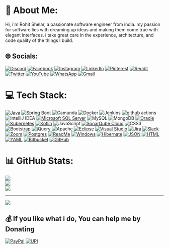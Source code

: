 # 💫 About Me:
Hi, i'm Rohit Shelar, a passionate software engineer from india. my passion for software lies with dreaming up ideas and making them come true with elegant interfaces. i take great care in the experience, architecture, and code quality of the things I build.


## 🌐 Socials:
[![Discord](https://img.shields.io/badge/Discord-%237289DA.svg?logo=discord&logoColor=white)](https://discord.gg/SX66rH9DWb)
[![Facebook](https://img.shields.io/badge/Facebook-%231877F2.svg?logo=Facebook&logoColor=white)](https://facebook.com/rohitpshelar)
[![Instagram](https://img.shields.io/badge/Instagram-%23E4405F.svg?logo=Instagram&logoColor=white)](https://instagram.com/rohitpshelar) 
[![LinkedIn](https://img.shields.io/badge/LinkedIn-%230077B5.svg?logo=linkedin&logoColor=white)](https://linkedin.com/in/rohitpshelar) 
[![Pinterest](https://img.shields.io/badge/Pinterest-%23E60023.svg?logo=Pinterest&logoColor=white)](https://pinterest.com/rohitpshelar) 
[![Reddit](https://img.shields.io/badge/Reddit-%23FF4500.svg?logo=Reddit&logoColor=white)](https://reddit.com/user/rohitpshelar) 
[![Twitter](https://img.shields.io/badge/Twitter-%231DA1F2.svg?logo=Twitter&logoColor=white)](https://twitter.com/rohitpshelar) 
[![YouTube](https://img.shields.io/badge/YouTube-%23FF0000.svg?logo=YouTube&logoColor=white)](https://youtube.com/@rohitpshelar) 
[![WhatsApp](https://img.shields.io/badge/WhatsApp-darkgreen?logo=whatsapp&logoColor=white)](http://wa.me/918956185965?text=Hi..)
[![Gmail](https://img.shields.io/badge/Gmail-D14836?logo=gmail&logoColor=white)](https://mail.google.com/mail/?extsrc=mailto&url=mailto%3Arohitpshelar%40gmail.com%3Fsubject%3DGitHub:Hi%26)


# 💻 Tech Stack:
[![Java](https://img.shields.io/badge/Java-%23ED8B00.svg?logo=openjdk&logoColor=white)](#)
![Spring Boot](https://img.shields.io/badge/Spring_Boot-6DB33F?logo=spring&logoColor=white)
![Camunda](https://img.shields.io/badge/Camunda-8-orange?logo=camunda&logoColor=white)
![Docker](https://img.shields.io/badge/Docker-2CA5E0?logo=docker&logoColor=white)
![Jenkins](https://img.shields.io/badge/Jenkins-white.svg?logo=jenkins&logoColor=black)
<img alt="github actions" src="https://img.shields.io/badge/-Github_Actions-2088FF?logo=github-actions&logoColor=white" />
![IntelliJ IDEA](https://img.shields.io/badge/IntelliJ_IDEA-black?logo=intellijidea&logoColor=white)
[![Microsoft SQL Server](https://custom-icon-badges.demolab.com/badge/Microsoft%20SQL%20Server-CC2927?logo=mssqlserver-white&logoColor=white)](#)
![MySQL](https://img.shields.io/badge/MySql-00758f.svg?logo=mysql&logoColor=white)
<img alt="MongoDB" src="https://img.shields.io/badge/-MongoDB-13aa52?logo=mongodb&logoColor=white" />
[![Oracle](https://custom-icon-badges.demolab.com/badge/Oracle-F80000?logo=oracle&logoColor=fff)](#)
[![Kubernetes](https://img.shields.io/badge/Kubernetes-326CE5?logo=kubernetes&logoColor=fff)](#)
[![Kotlin](https://img.shields.io/badge/Kotlin-%237F52FF.svg?logo=kotlin&logoColor=white)](#)
![JavaScript](https://img.shields.io/badge/JavaScript-%23323330.svg?logo=javascript&logoColor=%23F7DF1E)
[![SonarQube Cloud](https://img.shields.io/badge/SonarQube%20Cloud-126ED3?logo=sonarqubecloud&logoColor=fff)](#)
![CSS3](https://img.shields.io/badge/css-white?logo=css&logoColor=563d7c)
![Bootstrap](https://img.shields.io/badge/Bootstrap-563d7c.svg?logo=bootstrap&logoColor=white)
![jQuery](https://img.shields.io/badge/jQuery-white.svg?logo=jquery&logoColor=blue)
![Apache](https://img.shields.io/badge/Apache-white.svg?logo=apache&logoColor=red)
[![Eclipse](https://img.shields.io/badge/Eclipse-FE7A16.svg?logo=Eclipse&logoColor=white)](#)
[![Visual Studio](https://custom-icon-badges.demolab.com/badge/Visual%20Studio-5C2D91.svg?&logo=visualstudio&logoColor=white)](#)
[![Jira](https://img.shields.io/badge/Jira-0052CC?logo=jira&logoColor=fff)](#)
[![Slack](https://img.shields.io/badge/Slack-4A154B?logo=slack&logoColor=fff)](#)
[![Zoom](https://img.shields.io/badge/Zoom-2D8CFF?logo=zoom&logoColor=white)](#)
[![Postgres](https://img.shields.io/badge/Postgres-%23316192.svg?logo=postgresql&logoColor=white)](#)
[![ReadMe](https://img.shields.io/badge/ReadMe-018EF5?logo=readme&logoColor=fff)](#)
[![Windows](https://custom-icon-badges.demolab.com/badge/Windows-0078D6?logo=windows11&logoColor=white)](#)
[![Hibernate](https://img.shields.io/badge/Hibernate-59666C?logo=hibernate&logoColor=fff)](#)
[![JSON](https://img.shields.io/badge/JSON-000?logo=json&logoColor=fff)](#)
[![HTML](https://img.shields.io/badge/HTML-%23E34F26.svg?logo=html5&logoColor=white)](#)
[![YAML](https://img.shields.io/badge/YAML-CB171E?logo=yaml&logoColor=fff)](#)
[![Bitbucket](https://img.shields.io/badge/Bitbucket-0052CC?logo=bitbucket&logoColor=fff)](#)
[![GitHub](https://img.shields.io/badge/GitHub-%23121011.svg?logo=github&logoColor=white)](#)
  

# 📊 GitHub Stats:
![](https://github-readme-stats.vercel.app/api?username=rohitpshelar&theme=dark&hide_border=true&include_all_commits=false&count_private=false)<br/>
![](https://github-readme-streak-stats.herokuapp.com/?user=rohitpshelar&theme=dark&hide_border=true)<br/>
![](https://github-readme-stats.vercel.app/api/top-langs/?username=rohitpshelar&theme=dark&hide_border=true&include_all_commits=false&count_private=false&layout=compact)

---
[![](https://visitcount.itsvg.in/api?id=rohitpshelar&icon=0&color=0)](https://visitcount.itsvg.in)

  ## 💰 If you like what i do, You can help me by Donating
  [![PayPal](https://img.shields.io/badge/PayPal-00457C?style=for-the-badge&logo=paypal&logoColor=white)](https://paypal.me/rohitpshelar) 
  [![UPI](https://img.shields.io/badge/UPI-green?style=for-the-badge&logo=googlepay&logoColor=black)](https://github.com/user-attachments/assets/2c7fb4f7-8642-4e83-8e57-577522120e3f)

<!-- Proudly created with GPRM ( https://gprm.itsvg.in ) -->
